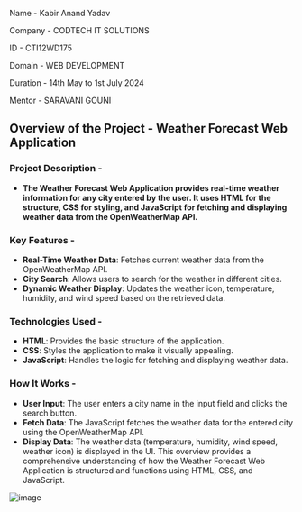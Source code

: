 Name - Kabir Anand Yadav

Company - CODTECH IT SOLUTIONS 

ID - CTI12WD175

Domain - WEB DEVELOPMENT 

Duration - 14th May to 1st July 2024 

Mentor - SARAVANI GOUNI


## Overview of the Project - Weather Forecast Web Application

### Project Description -

- **The Weather Forecast Web Application provides real-time weather information for any city entered by the user. It uses HTML for the structure, CSS for styling, and JavaScript for fetching and displaying weather data from the OpenWeatherMap API.**

### Key Features -

- **Real-Time Weather Data**: Fetches current weather data from the OpenWeatherMap API.
- **City Search**: Allows users to search for the weather in different cities.
- **Dynamic Weather Display**: Updates the weather icon, temperature, humidity, and wind speed based on the retrieved data.

### Technologies Used -

- **HTML**: Provides the basic structure of the application.
- **CSS**: Styles the application to make it visually appealing.
- **JavaScript**: Handles the logic for fetching and displaying weather data.

### How It Works -
- **User Input**: The user enters a city name in the input field and clicks the search button.
- **Fetch Data**: The JavaScript fetches the weather data for the entered city using the OpenWeatherMap API.
- **Display Data**: The weather data (temperature, humidity, wind speed, weather icon) is displayed in the UI.
This overview provides a comprehensive understanding of how the Weather Forecast Web Application is structured and functions using HTML, CSS, and JavaScript.

![image](https://github.com/Kab1rAnand/CODTECH-Task1/assets/158201577/787f4db6-525a-4795-a6e1-15978bb5336c)

